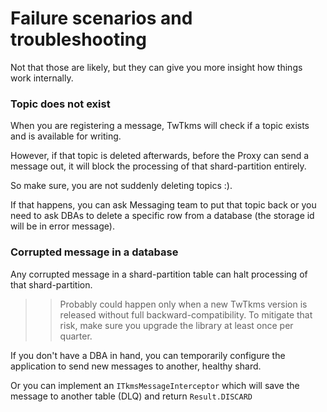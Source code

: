 # Failure scenarios and troubleshooting

Not that those are likely, but they can give you more insight how things work internally.

### Topic does not exist

When you are registering a message, TwTkms will check if a topic exists and is available for writing.
 
However, if that topic is deleted afterwards, before the Proxy can send a message out, it will block the processing of that shard-partition entirely.

So make sure, you are not suddenly deleting topics :). 

If that happens, you can ask Messaging team to put that topic back or you need to ask DBAs to delete a specific row from a database (the storage id will be in error message). 

### Corrupted message in a database

Any corrupted message in a shard-partition table can halt processing of that shard-partition.

>> Probably could happen only when a new TwTkms version is released without full backward-compatibility.
>> To mitigate that risk, make sure you upgrade the library at least once per quarter.

If you don't have a DBA in hand, you can temporarily configure the application to send new messages to another, healthy shard.

Or you can implement an `ITkmsMessageInterceptor` which will save the message to another table (DLQ) and return `Result.DISCARD`